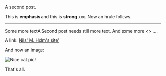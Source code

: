A second post.

This is __emphasis__ and this is **strong** xxx.
Now an hrule follows.

---------------

Some more textA Second post needs still more text.
And some more <> ....

A link: [Nils' M. Holm's site'](https://t3x.org/)

And now an image: 

![Nice cat pic!](cat.png)

That's all.

